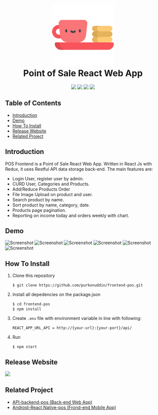 <h1 align="center">
  <br>
  <img src="https://raw.githubusercontent.com/purkonuddin/frontend-pos/master/src/assets/food-and-restaurant.png" width="200">
  <br>
  Point of Sale React Web App
  <br>
</h1>

<p align="center">
  <img src="https://img.shields.io/badge/Node.js-v12.14.1-success">
  <img src="https://img.shields.io/badge/React-v16.12.0-informational">
  <img src="https://img.shields.io/badge/Axios-v0.19.2-orange">
  <img src="https://img.shields.io/badge/Redux-v4.0.5-orange">
</p>

## Table of Contents

- [Introduction](#introduction)
- [Demo](#demo)
- [How To Install](#how-to-install)
- [Release Website](#release-website)
- [Related Project](#related-project)

## Introduction

POS Frontend is a Point of Sale React Web App. Written in React Js with Redux, it uses Restful API data storage back-end. The main features are:

- Login User, register user by admin.
- CURD User, Categories and Products.
- Add/Reduce Products Order
- File Image Upload on product and user.
- Search product by name.
- Sort product by name, category, date.
- Products page pagination.
- Reporting on income today and orders weekly with chart.

## Demo

![Screenshot](https://user-images.githubusercontent.com/44079569/78572759-0ed96100-7852-11ea-8f40-fdcf54875c16.png)
![Screenshot](https://user-images.githubusercontent.com/44079569/78572840-2dd7f300-7852-11ea-821f-b5ca967c77aa.png)
![Screenshot](https://user-images.githubusercontent.com/44079569/78572874-392b1e80-7852-11ea-934f-d7c88453e2f0.png)
![Screenshot](https://user-images.githubusercontent.com/44079569/78572769-139e1500-7852-11ea-8141-1d8b69221953.png)
![Screenshot](https://user-images.githubusercontent.com/44079569/76099675-0d700b00-5ffe-11ea-88af-e36582c4dce0.png)
![Screenshot](https://user-images.githubusercontent.com/44079569/78574384-1ef24000-7854-11ea-9234-7ae915dfb9c2.png)

## How To Install

1. Clone this repository
   ```
   $ git clone https://github.com/purkonuddin/frontend-pos.git
   ```
2. Install all depedencies on the package.json
   ```
   $ cd frontend-pos
   $ npm install
   ```
3. Create `.env` file with environment variable in line with following:

   ```
   REACT_APP_URL_API = http://{your-url}:{your-port}/api/
   ```

4. Run
   ```
   $ npm start
   ```

## Release Website

<a href="http://34.238.252.183:3000/login">
  <img src="https://img.shields.io/badge/Visit%20on%20the-34.238.252.183-blue.svg?style=popout&logo=amazon-aws"/>
</a>

## Related Project

- [API-backend-pos (Back-end Web App)](https://github.com/purkonuddin/API-backend-pos)
- [Android-React Native-pos (Frond-end Mobile App)](https://github.com/purkonuddin/pos-react-native)
